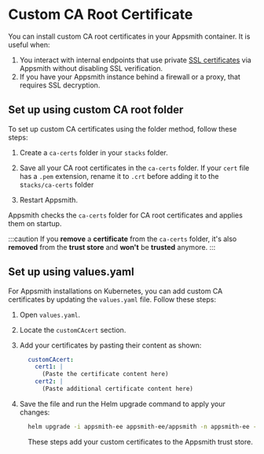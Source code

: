 # Custom CA Root Certificate

You can install custom CA root certificates in your Appsmith container. It is useful when:


1. You interact with internal endpoints that use private [SSL certificates](./#custom-ssl-certificate) via Appsmith without disabling SSL verification.
2. If you have your Appsmith instance behind a firewall or a proxy, that requires SSL decryption.

## Set up using custom CA root folder

To set up custom CA certificates using the folder method, follow these steps:

1. Create a `ca-certs` folder in your `stacks` folder.

2. Save all your CA root certificates in the `ca-certs` folder. If your `cert` file has a `.pem` extension, rename it to `.crt` before adding it to the s`tacks/ca-certs` folder

3. Restart Appsmith.


Appsmith checks the `ca-certs` folder for CA root certificates and applies them on startup.

:::caution
If you **remove** a **certificate** from the `ca-certs` folder, it's also **removed** from the **trust store** and **won't** be **trusted** anymore.
:::

## Set up using values.yaml

For Appsmith installations on Kubernetes, you can add custom CA certificates by updating the `values.yaml` file. Follow these steps:

1. Open `values.yaml`.

2. Locate the `customCAcert` section.

3. Add your certificates by pasting their content as shown:

<dd>

```yaml
customCAcert:
  cert1: |
    (Paste the certificate content here)
  cert2: |
    (Paste additional certificate content here)
```

</dd>

4. Save the file and run the Helm upgrade command to apply your changes:

<dd>

```bash
helm upgrade -i appsmith-ee appsmith-ee/appsmith -n appsmith-ee -f values.yaml
```

These steps add your custom certificates to the Appsmith trust store.


</dd>